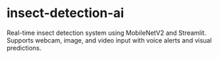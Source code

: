 # insect-detection-ai
Real-time insect detection system using MobileNetV2 and Streamlit. Supports webcam, image, and video input with voice alerts and visual predictions.
